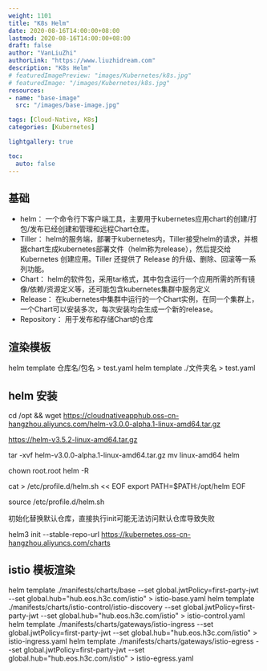 ```yaml
---
weight: 1101
title: "K8s Helm"
date: 2020-08-16T14:00:00+08:00
lastmod: 2020-08-16T14:00:00+08:00
draft: false
author: "VanLiuZhi"
authorLink: "https://www.liuzhidream.com"
description: "K8s Helm"
# featuredImagePreview: "images/Kubernetes/k8s.jpg"
# featuredImage: "/images/Kubernetes/k8s.jpg"
resources:
- name: "base-image"
  src: "/images/base-image.jpg"

tags: [Cloud-Native, K8s]
categories: [Kubernetes] 

lightgallery: true

toc:
  auto: false
---
```




<!--more-->

## 基础

- helm：
一个命令行下客户端工具，主要用于kubernetes应用chart的创建/打包/发布已经创建和管理和远程Chart仓库。
- Tiller：
helm的服务端，部署于kubernetes内，Tiller接受helm的请求，并根据chart生成kubernetes部署文件（helm称为release），然后提交给 Kubernetes 创建应用。Tiller 还提供了 Release 的升级、删除、回滚等一系列功能。
- Chart： 
helm的软件包，采用tar格式，其中包含运行一个应用所需的所有镜像/依赖/资源定义等，还可能包含kubernetes集群中服务定义
- Release：
在kubernetes中集群中运行的一个Chart实例，在同一个集群上，一个Chart可以安装多次，每次安装均会生成一个新的release。
- Repository：
用于发布和存储Chart的仓库

## 渲染模板

helm template 仓库名/包名 > test.yaml 
helm template ./文件夹名 > test.yaml 

## helm 安装

cd /opt && wget https://cloudnativeapphub.oss-cn-hangzhou.aliyuncs.com/helm-v3.0.0-alpha.1-linux-amd64.tar.gz

https://helm-v3.5.2-linux-amd64.tar.gz

tar -xvf helm-v3.0.0-alpha.1-linux-amd64.tar.gz
mv linux-amd64 helm

chown root.root helm -R

cat > /etc/profile.d/helm.sh << EOF
export PATH=$PATH:/opt/helm
EOF

source /etc/profile.d/helm.sh

初始化替换默认仓库，直接执行init可能无法访问默认仓库导致失败

helm3 init  --stable-repo-url https://kubernetes.oss-cn-hangzhou.aliyuncs.com/charts

## istio 模板渲染

helm template ./manifests/charts/base --set global.jwtPolicy=first-party-jwt --set global.hub="hub.eos.h3c.com/istio" > istio-base.yaml
helm template ./manifests/charts/istio-control/istio-discovery --set global.jwtPolicy=first-party-jwt --set global.hub="hub.eos.h3c.com/istio" > istio-control.yaml
helm template ./manifests/charts/gateways/istio-ingress --set global.jwtPolicy=first-party-jwt --set global.hub="hub.eos.h3c.com/istio" > istio-ingress.yaml
helm template ./manifests/charts/gateways/istio-egress --set global.jwtPolicy=first-party-jwt --set global.hub="hub.eos.h3c.com/istio" > istio-egress.yaml

